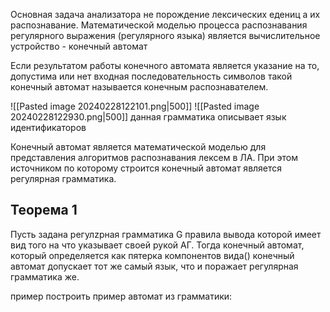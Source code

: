 Основная задача анализатора не порождение лексических едениц а их распознавание.
Математической моделью процесса распознавания регулярного выражения (регулярного языка) является вычислительное устройство - конечный автомат 

Если результатом работы конечного автомата является указание на то, допустима или нет входная последовательность символов такой конечный автомат называется конечным распознавателем.

![[Pasted image 20240228122101.png|500]]
![[Pasted image 20240228122930.png|500]]
данная грамматика описывает язык идентификаторов

Конечный автомат является математической моделью для представления алгоритмов распознавания лексем в ЛА. При этом источником по которому строится конечный автомат является регулярная грамматика.

## Теорема 1 
Пусть задана регулzрная грамматика G правила вывода которой имеет вид того на что указывает своей рукой АГ. Тогда конечный автомат, который определяется как пятерка компонентов вида() конечный автомат допускает тот же самый язык, что и поражает регулярная грамматика же. 

пример построить пример автомат из грамматики: